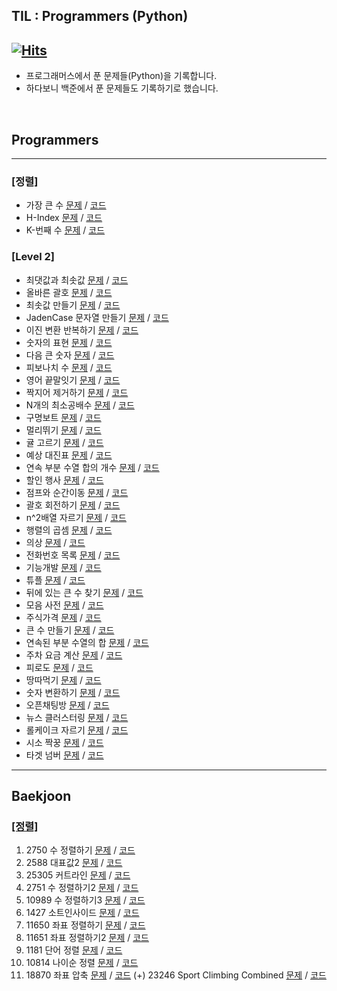 ## TIL : Programmers (Python)
[![Hits](https://hits.seeyoufarm.com/api/count/incr/badge.svg?url=https%3A%2F%2Fgithub.com%2Fddururiiiiiii%2Fprogrammers-python&count_bg=%233D7CC8&title_bg=%23555555&icon=&icon_color=%23E7E7E7&title=hits&edge_flat=false)](https://hits.seeyoufarm.com)
-----
- 프로그래머스에서 푼 문제들(Python)을 기록합니다.
- 하다보니 백준에서 푼 문제들도 기록하기로 했습니다.

<br>

## Programmers


----

### [정렬]
- 가장 큰 수 [문제](https://school.programmers.co.kr/learn/courses/30/lessons/42746) / [코드](https://github.com/ddururiiiiiii/programmers-python/blob/main/programmers/level2/241211%20%EA%B0%80%EC%9E%A5%20%ED%81%B0%20%EC%88%98.py)
- H-Index [문제](https://school.programmers.co.kr/learn/courses/30/lessons/42747) / [코드](https://github.com/ddururiiiiiii/programmers-python/blob/main/programmers/level2/241204%20H-Index.py)
- K-번째 수 [문제]() / [코드]()



### [Level 2]
- 최댓값과 최솟값 [문제](https://school.programmers.co.kr/learn/courses/30/lessons/12939) / [코드](https://github.com/ddururiiiiiii/programmers-python/blob/main/programmers/level2/241117%20%EC%B5%9C%EB%8C%80%EA%B0%92%EA%B3%BC%20%EC%B5%9C%EC%86%9F%EA%B0%92.py)
- 올바른 괄호 [문제](https://school.programmers.co.kr/learn/courses/3/lessons/1290드) / [코드](https://github.com/ddururiiiiiii/programmers-python/blob/main/programmers/level2/241117%20%EC%98%AC%EB%B0%94%EB%A5%B8%20%EA%B4%84%ED%98%B8.py)
- 최솟값 만들기 [문제](https://school.programmers.co.kr/learn/courses/30/lessons/12941) / [코드](https://github.com/ddururiiiiiii/programmers-python/blob/main/programmers/level2/241118%20%EC%B5%9C%EC%86%9F%EA%B0%92%20%EB%A7%8C%EB%93%A4%EA%B8%B0.py)
- JadenCase 문자열 만들기 [문제](https://school.programmers.co.kr/learn/courses/30/lessons/12951) / [코드](https://github.com/ddururiiiiiii/programmers-python/blob/main/programmers/level2/241118%20JadenCase%20%EB%AC%B8%EC%9E%90%EC%97%B4%20%EB%A7%8C%EB%93%A4%EA%B8%B0.py)
- 이진 변환 반복하기 [문제](https://school.programmers.co.kr/learn/courses/30/lessons/70129) / [코드](https://github.com/ddururiiiiiii/programmers-python/blob/main/programmers/level2/241119%20%EC%88%AB%EC%9E%90%EC%9D%98%20%ED%91%9C%ED%98%84.py)
- 숫자의 표현 [문제](https://school.programmers.co.kr/learn/courses/30/lessons/12924) / [코드](https://github.com/ddururiiiiiii/programmers-python/blob/main/programmers/level2/241119%20%EC%9D%B4%EC%A7%84%20%EB%B3%80%ED%99%98%20%EB%B0%98%EB%B3%B5%ED%95%98%EA%B8%B0.py)
- 다음 큰 숫자 [문제](https://school.programmers.co.kr/learn/courses/30/lessons/12911) / [코드](https://github.com/ddururiiiiiii/programmers-python/blob/main/programmers/level2/241120%20%EB%8B%A4%EC%9D%8C%20%ED%81%B0%20%EC%88%AB%EC%9E%90.py)
- 피보나치 수 [문제](https://school.programmers.co.kr/learn/courses/30/lessons/12945) / [코드](https://github.com/ddururiiiiiii/programmers-python/blob/main/programmers/level2/241120%20%ED%94%BC%EB%B3%B4%EB%82%98%EC%B9%98%20%EC%88%98.py)
- 영어 끝말잇기 [문제](https://school.programmers.co.kr/learn/courses/30/lessons/12981) / [코드](https://github.com/ddururiiiiiii/programmers-python/blob/main/programmers/level2/241121%20%EC%98%81%EC%96%B4%20%EB%81%9D%EB%A7%90%EC%9E%87%EA%B8%B0.py)
- 짝지어 제거하기 [문제](https://school.programmers.co.kr/learn/courses/30/lessons/12973) / [코드](https://github.com/ddururiiiiiii/programmers-python/blob/main/programmers/level2/241121%20%EC%A7%9D%EC%A7%80%EC%96%B4%20%EC%A0%9C%EA%B1%B0%ED%95%98%EA%B8%B0.py)
- N개의 최소공배수 [문제](https://school.programmers.co.kr/learn/courses/30/lessons/12953) / [코드](https://github.com/ddururiiiiiii/programmers-python/blob/main/programmers/level2/241122%20N%EA%B0%9C%EC%9D%98%20%EC%B5%9C%EC%86%8C%EA%B3%B5%EB%B0%B0%EC%88%98.py)
- 구명보트 [문제](https://school.programmers.co.kr/learn/courses/30/lessons/42885) / [코드](https://github.com/ddururiiiiiii/programmers-python/blob/main/programmers/level2/241122%20%EA%B5%AC%EB%A9%8D%EB%B3%B4%ED%8A%B8.py)
- 멀리뛰기 [문제](https://school.programmers.co.kr/learn/courses/30/lessons/12914) / [코드](https://github.com/ddururiiiiiii/programmers-python/blob/main/programmers/level2/241123%20%EB%A9%80%EB%A6%AC%EB%9B%B0%EA%B8%B0.py)
- 귤 고르기 [문제](https://school.programmers.co.kr/learn/courses/30/lessons/138476) / [코드](https://github.com/ddururiiiiiii/programmers-python/blob/main/programmers/level2/241124%20%EA%B7%A4%20%EA%B3%A0%EB%A5%B4%EA%B8%B0.py)
- 예상 대진표 [문제](https://school.programmers.co.kr/learn/courses/30/lessons/12985) / [코드](https://github.com/ddururiiiiiii/programmers-python/blob/main/programmers/level2/241127%20%EC%98%88%EC%83%81%20%EB%8C%80%EC%A7%84%ED%91%9C.py)
- 연속 부분 수열 합의 개수 [문제](https://school.programmers.co.kr/learn/courses/30/lessons/131701) / [코드](https://github.com/ddururiiiiiii/programmers-python/blob/main/programmers/level2/241128%20%EC%97%B0%EC%86%8D%20%EB%B6%80%EB%B6%84%20%EC%88%98%EC%97%B4%20%ED%95%A9%EC%9D%98%20%EA%B0%9C%EC%88%98.py)
- 할인 행사 [문제](https://school.programmers.co.kr/learn/courses/30/lessons/131127) / [코드](https://github.com/ddururiiiiiii/programmers-python/blob/main/programmers/level2/241129%20%ED%95%A0%EC%9D%B8%ED%96%89%EC%82%AC.py)
- 점프와 순간이동 [문제](https://school.programmers.co.kr/learn/courses/30/lessons/12980) / [코드](https://github.com/ddururiiiiiii/programmers-python/blob/main/programmers/level2/241202%20%EC%A0%90%ED%94%84%EC%99%80%20%EC%88%9C%EA%B0%84%20%EC%9D%B4%EB%8F%99.py)
- 괄호 회전하기 [문제](https://school.programmers.co.kr/learn/courses/30/lessons/76502) / [코드](https://github.com/ddururiiiiiii/programmers-python/blob/main/programmers/level2/241202%20%EA%B4%84%ED%98%B8%20%ED%9A%8C%EC%A0%84%ED%95%98%EA%B8%B0.py)
- n^2배열 자르기 [문제](https://school.programmers.co.kr/learn/courses/30/lessons/87390) / [코드](https://github.com/ddururiiiiiii/programmers-python/blob/main/programmers/level2/241203%20n%5E2%EB%B0%B0%EC%97%B4%20%EC%9E%90%EB%A5%B4%EA%B8%B0.py)
- 행렬의 곱셈 [문제](https://school.programmers.co.kr/learn/courses/30/lessons/12949) / [코드](https://github.com/ddururiiiiiii/programmers-python/blob/main/programmers/level2/241203%20%ED%96%89%EB%A0%AC%EC%9D%98%20%EA%B3%B1%EC%85%88.py)
- 의상 [문제](https://school.programmers.co.kr/learn/courses/30/lessons/42578) / [코드](https://github.com/ddururiiiiiii/programmers-python/blob/main/programmers/level2/241204%20%EC%9D%98%EC%83%81.py)
- 전화번호 목록 [문제](https://school.programmers.co.kr/learn/courses/30/lessons/42577) / [코드](https://github.com/ddururiiiiiii/programmers-python/blob/main/programmers/level2/241205%20%EC%A0%84%ED%99%94%EB%B2%88%ED%98%B8%20%EB%AA%A9%EB%A1%9D.py)
- 기능개발 [문제](https://school.programmers.co.kr/learn/courses/30/lessons/42586) / [코드](https://github.com/ddururiiiiiii/programmers-python/blob/main/programmers/level2/241206%20%EA%B8%B0%EB%8A%A5%EA%B0%9C%EB%B0%9C.py)
- 튜플 [문제](https://school.programmers.co.kr/learn/courses/30/lessons/64065) / [코드](https://github.com/ddururiiiiiii/programmers-python/blob/main/programmers/level2/241209%20%ED%8A%9C%ED%94%8C.py)
- 뒤에 있는 큰 수 찾기 [문제](https://school.programmers.co.kr/learn/courses/30/lessons/154539) / [코드](https://github.com/ddururiiiiiii/programmers-python/blob/main/programmers/level2/241210%20%EB%92%A4%EC%97%90%20%EC%9E%88%EB%8A%94%20%ED%81%B0%20%EC%88%98%20%EC%B0%BE%EA%B8%B0.py)
- 모음 사전 [문제](https://school.programmers.co.kr/learn/courses/30/lessons/84512) / [코드](https://github.com/ddururiiiiiii/programmers-python/blob/main/programmers/level2/241211%20%EB%AA%A8%EC%9D%8C%20%EC%82%AC%EC%A0%84.py)
- 주식가격 [문제](https://school.programmers.co.kr/learn/courses/30/lessons/42584) / [코드](https://github.com/ddururiiiiiii/programmers-python/blob/main/programmers/level2/241212%20%EC%A3%BC%EC%8B%9D%EA%B0%80%EA%B2%A9.py)
- 큰 수 만들기 [문제](https://school.programmers.co.kr/learn/courses/30/lessons/42883) / [코드](https://github.com/ddururiiiiiii/programmers-python/blob/main/programmers/level2/241212%20%ED%81%B0%20%EC%88%98%20%EB%A7%8C%EB%93%A4%EA%B8%B0.py)
- 연속된 부분 수열의 합 [문제](https://school.programmers.co.kr/learn/courses/30/lessons/178870) / [코드](https://github.com/ddururiiiiiii/programmers-python/blob/main/programmers/level2/241213%20%EC%97%B0%EC%86%8D%EB%90%9C%20%EB%B6%80%EB%B6%84%20%EC%88%98%EC%97%B4%EC%9D%98%20%ED%95%A9.py)
- 주차 요금 계산 [문제](https://school.programmers.co.kr/learn/courses/30/lessons/92341) / [코드](https://github.com/ddururiiiiiii/programmers-python/blob/main/programmers/level2/241213%20%EC%A3%BC%EC%B0%A8%20%EC%9A%94%EA%B8%88%20%EA%B3%84%EC%82%B0.py)
- 피로도 [문제](https://school.programmers.co.kr/learn/courses/30/lessons/87946) / [코드](https://github.com/ddururiiiiiii/programmers-python/blob/main/programmers/level2/241213%20%ED%94%BC%EB%A1%9C%EB%8F%84.py)
- 땅따먹기 [문제](https://school.programmers.co.kr/learn/courses/30/lessons/12913) / [코드](https://github.com/ddururiiiiiii/programmers-python/blob/main/programmers/level2/241224%20%EB%95%85%EB%94%B0%EB%A8%B9%EA%B8%B0.py)
- 숫자 변환하기 [문제](https://school.programmers.co.kr/learn/courses/30/lessons/154538) / [코드](https://github.com/ddururiiiiiii/programmers-python/blob/main/programmers/level2/241224%20%EC%88%AB%EC%9E%90%20%EB%B3%80%ED%99%98%ED%95%98%EA%B8%B0.py)
- 오픈채팅방 [문제](https://school.programmers.co.kr/learn/courses/30/lessons/42888) / [코드](https://github.com/ddururiiiiiii/programmers-python/blob/main/programmers/level2/241224%20%EC%98%A4%ED%94%88%EC%B1%84%ED%8C%85%EB%B0%A9.py)
- 뉴스 클러스터링 [문제](https://school.programmers.co.kr/learn/courses/30/lessons/17677) / [코드](https://github.com/ddururiiiiiii/programmers-python/blob/main/programmers/level2/241230%20%EB%89%B4%EC%8A%A4%20%ED%81%B4%EB%9F%AC%EC%8A%A4%ED%84%B0%EB%A7%81.py)
- 롤케이크 자르기 [문제](https://school.programmers.co.kr/learn/courses/30/lessons/132265) / [코드](https://github.com/ddururiiiiiii/programmers-python/blob/main/programmers/level2/241231%20%EB%A1%A4%EC%BC%80%EC%9D%B4%ED%81%AC%20%EC%9E%90%EB%A5%B4%EA%B8%B0.py)
- 시소 짝꿍 [문제](https://school.programmers.co.kr/learn/courses/30/lessons/152996) / [코드](https://github.com/ddururiiiiiii/programmers-python/blob/main/programmers/level2/241231%20%EC%8B%9C%EC%86%8C%20%EC%A7%9D%EA%B6%81.py)
- 타겟 넘버 [문제](https://school.programmers.co.kr/learn/courses/30/lessons/43165) / [코드](https://github.com/ddururiiiiiii/programmers-python/blob/main/programmers/level2/241231%20%ED%83%80%EA%B2%9F%20%EB%84%98%EB%B2%84.py)

----

## Baekjoon
### [[정렬]](https://www.acmicpc.net/step/9)
1. 2750 수 정렬하기 [문제](https://www.acmicpc.net/problem/2750) / [코드](https://github.com/ddururiiiiiii/programmers-python/blob/main/baekjoon/01%20%EC%A0%95%EB%A0%AC/250108%20BOJ2750%20%EC%88%98%20%EC%A0%95%EB%A0%AC%ED%95%98%EA%B8%B0.py)
2. 2588 대표값2 [문제](https://www.acmicpc.net/problem/2587) / [코드](https://github.com/ddururiiiiiii/programmers-python/blob/main/baekjoon/01%20%EC%A0%95%EB%A0%AC/250108%20BOJ2587%20%EB%8C%80%ED%91%9C%EA%B0%922.py)
3. 25305 커트라인 [문제](https://www.acmicpc.net/problem/25305) / [코드](https://github.com/ddururiiiiiii/programmers-python/blob/main/baekjoon/01%20%EC%A0%95%EB%A0%AC/250108%20BOJ25305%20%EC%BB%A4%ED%8A%B8%EB%9D%BC%EC%9D%B8.py)
4. 2751 수 정렬하기2 [문제](https://www.acmicpc.net/problem/2751) / [코드](https://github.com/ddururiiiiiii/programmers-python/blob/main/baekjoon/01%20%EC%A0%95%EB%A0%AC/250108%20BOJ2751%20%EC%88%98%20%EC%A0%95%EB%A0%AC%ED%95%98%EA%B8%B02.py)
5. 10989 수 정렬하기3 [문제](https://www.acmicpc.net/problem/10989) / [코드](https://github.com/ddururiiiiiii/programmers-python/blob/main/baekjoon/01%20%EC%A0%95%EB%A0%AC/250108%20BOJ10989%20%EC%88%98%20%EC%A0%95%EB%A0%AC%ED%95%98%EA%B8%B03.py)
6. 1427 소트인사이드 [문제](https://www.acmicpc.net/problem/1427) / [코드](https://github.com/ddururiiiiiii/programmers-python/blob/main/baekjoon/01%20%EC%A0%95%EB%A0%AC/250108%20BOJ1427%20%EC%86%8C%ED%8A%B8%EC%9D%B8%EC%82%AC%EC%9D%B4%ED%8A%B8.py)
7. 11650 좌표 정렬하기 [문제](https://www.acmicpc.net/problem/11650) / [코드](https://github.com/ddururiiiiiii/programmers-python/blob/main/baekjoon/01%20%EC%A0%95%EB%A0%AC/250108%20BOJ11650%20%EC%A2%8C%ED%91%9C%EC%A0%95%EB%A0%AC%ED%95%98%EA%B8%B0.py)
8. 11651 좌표 정렬하기2 [문제](https://www.acmicpc.net/problem/11651) / [코드](https://github.com/ddururiiiiiii/programmers-python/blob/main/baekjoon/01%20%EC%A0%95%EB%A0%AC/250108%20BOJ11651%20%EC%A2%8C%ED%91%9C%EC%A0%95%EB%A0%AC%ED%95%98%EA%B8%B02.py)
9. 1181 단어 정렬 [문제](https://www.acmicpc.net/problem/1181) / [코드](https://github.com/ddururiiiiiii/programmers-python/blob/main/baekjoon/01%20%EC%A0%95%EB%A0%AC/250108%20BOJ1181%20%EB%8B%A8%EC%96%B4%20%EC%A0%95%EB%A0%AC.py)
10. 10814 나이순 정렬 [문제](https://www.acmicpc.net/problem/10814) / [코드](https://github.com/ddururiiiiiii/programmers-python/blob/main/baekjoon/01%20%EC%A0%95%EB%A0%AC/250108%20BOJ10814%20%EB%82%98%EC%9D%B4%EC%88%9C%20%EC%A0%95%EB%A0%AC.py)
11. 18870 좌표 압축 [문제](https://www.acmicpc.net/problem/18870) / [코드](https://github.com/ddururiiiiiii/programmers-python/blob/main/baekjoon/01%20%EC%A0%95%EB%A0%AC/250108%20BOJ18870%20%EC%A2%8C%ED%91%9C%20%EC%95%95%EC%B6%95.py)
(+) 23246 Sport Climbing Combined [문제]() / [코드](https://github.com/ddururiiiiiii/programmers-python/blob/main/baekjoon/01%20%EC%A0%95%EB%A0%AC/250108%20BOJ23246%20Sport%20Climbing%20Combined.py) 
